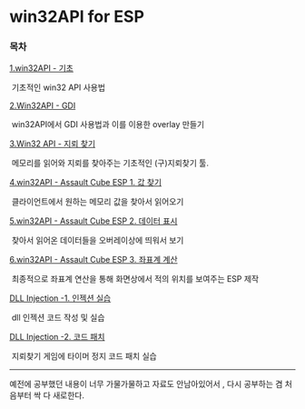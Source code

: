 # win32API for ESP

### 목차

[1.win32API - 기초](tutorials/readme.md)

​	기초적인 win32 API 사용법 

[2.Win32API - GDI](gdi_tutorials/readme.md)

​	win32API에서 GDI 사용법과 이를 이용한 overlay 만들기 

[3.Win32 API - 지뢰 찾기 ](minesweeper/readme.md)

​	메모리를 읽어와 지뢰를 찾아주는 기초적인 (구)지뢰찾기 툴. 

[4.win32API - Assault Cube ESP 1. 값 찾기](ac_esp1/readme.md)

​	클라이언트에서 원하는 메모리 값을 찾아서 읽어오기 

[5.win32API - Assault Cube ESP 2. 데이터 표시](ac_esp2/readme.md)

​	찾아서 읽어온 데이터들을 오버레이상에 띄워서 보기

[6.win32API - Assault Cube ESP 3. 좌표계 계산](ac_esp3/readme.md)

​	최종적으로 좌표계 연산을 통해 화면상에서 적의 위치를 보여주는 ESP 제작

[DLL Injection -1. 인젝션 실습](Injection1/readme.md)

​	dll 인젝션 코드 작성 및 실습 

[DLL Injection -2. 코드 패치](Injection2/readme.md)

​	지뢰찾기 게임에 타이머 정지 코드 패치 실습 	



---

예전에 공부했던 내용이 너무 가물가물하고 자료도 안남아있어서 , 다시 공부하는 겸 처음부터 싹 다 새로한다. 

